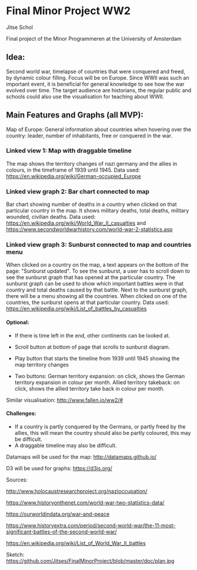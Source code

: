# Final Minor Project WW2

Jitse Schol

Final project of the Minor Programmeren at the University of Amsterdam

## Idea:

Second world war, timelapse of countries that were conquered and freed, by dynamic colour filling.
Focus will be on Europe. Since WWII was such an important event, it is beneficial for general knowledge to see how the war evolved over time. The target audience are historians, the regular public and schools could also use the visualisation for teaching about WWII.


## Main Features and Graphs (all MVP):

Map of Europe:
General information about countries when hovering over the country: leader, number of inhabitants, free or conquered in the war.

### Linked view 1: Map with draggable timeline

The map shows the territory changes of nazi germany and the allies in colours, in the  timeframe of 1939 until 1945.
Data used: https://en.wikipedia.org/wiki/German-occupied_Europe


### Linked view graph 2: Bar chart connected to map

Bar chart showing number of deaths in a country when clicked on that particular country in the map. It shows military deaths, total deaths, military wounded, civilian deaths.
Data used: https://en.wikipedia.org/wiki/World_War_II_casualties and https://www.secondworldwarhistory.com/world-war-2-statistics.asp

### Linked view graph 3: Sunburst connected to map and countries menu

When clicked on a country on the map, a text appears on the bottom of the page: "Sunburst updated". To see the sunburst, a user has to scroll down to see the sunburst graph that has opened at the particular country.
The sunburst graph can be used to show which important battles were in that country and total deaths caused by that battle.
Next to the sunburst graph, there will be a menu showing all the countries. When clicked on one of the countries, the sunburst opens at that particular country. 
Data used:  https://en.wikipedia.org/wiki/List_of_battles_by_casualties

#### Optional: 
- If there is time left in the end, other continents can be looked at.
- Scroll button at bottom of page that scrolls to sunburst diagram.
- Play button that starts the timeline from 1939 until 1945 showing the map territory changes

- Two buttons:
  German territory expansion: on click, shows the German territory expansion in colour per month.
  Allied territory takeback: on click, shows the allied territory take back in colour per month.
 

Similar visualisation: http://www.fallen.io/ww2/#

#### Challenges:
- If a country is partly conquered by the Germans, or partly freed by the allies,
  this will mean the country should also be partly coloured, this may be difficult.
- A draggable timeline may also be difficult.


Datamaps will be used for the map: http://datamaps.github.io/

D3 will be used for graphs: https://d3js.org/

Sources:

http://www.holocaustresearchproject.org/nazioccupation/

https://www.historyonthenet.com/world-war-two-statistics-data/

https://ourworldindata.org/war-and-peace

https://www.historyextra.com/period/second-world-war/the-11-most-significant-battles-of-the-second-world-war/

https://en.wikipedia.org/wiki/List_of_World_War_II_battles

Sketch:
https://github.com/Jitses/FinalMinorProject/blob/master/doc/plan.jpg

